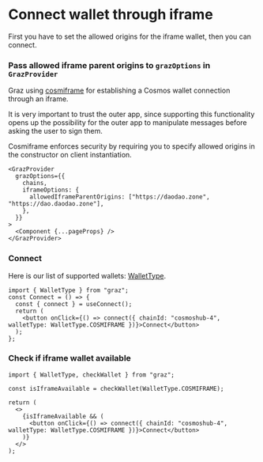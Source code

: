 # Connect wallet through iframe

First you have to set the allowed origins for the iframe wallet, then you can connect.

### Pass allowed iframe parent origins to `grazOptions` in `GrazProvider`

Graz using [cosmiframe](https://github.com/DA0-DA0/cosmiframe) for establishing a Cosmos wallet connection through an iframe.

It is very important to trust the outer app, since supporting this functionality opens up the possibility for the outer app to manipulate messages before asking the user to sign them.

Cosmiframe enforces security by requiring you to specify allowed origins in the constructor on client instantiation.

```tsx
<GrazProvider
  grazOptions={{
    chains,
    iframeOptions: {
      allowedIframeParentOrigins: ["https://daodao.zone", "https://dao.daodao.zone"],
    },
  }}
>
  <Component {...pageProps} />
</GrazProvider>
```

### Connect

Here is our list of supported wallets: [WalletType](../types/walletType.md).

```tsx
import { WalletType } from "graz";
const Connect = () => {
  const { connect } = useConnect();
  return (
    <button onClick={() => connect({ chainId: "cosmoshub-4", walletType: WalletType.COSMIFRAME })}>Connect</button>
  );
};
```

### Check if iframe wallet available

```tsx
import { WalletType, checkWallet } from "graz";

const isIframeAvailable = checkWallet(WalletType.COSMIFRAME);

return (
  <>
    {isIframeAvailable && (
      <button onClick={() => connect({ chainId: "cosmoshub-4", walletType: WalletType.COSMIFRAME })}>Connect</button>
    )}
  </>
);
```
